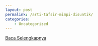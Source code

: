 ```yaml
---
layout: post
permalink: /arti-tafsir-mimpi-disuntik/
categories:
    - Uncategorized
---
```


[Baca Selengkapnya](/01)